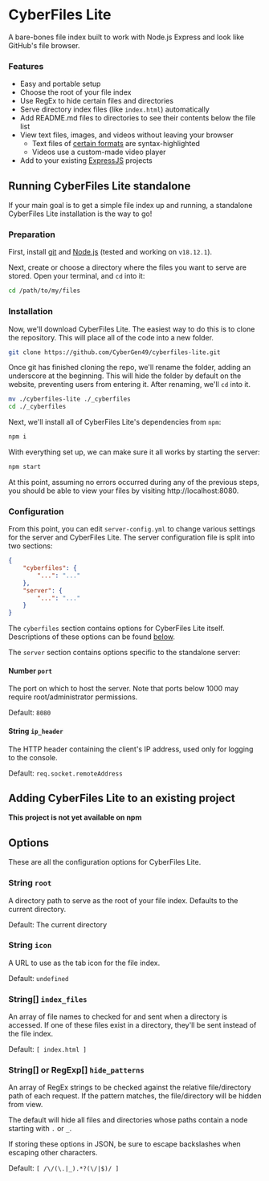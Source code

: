 
# CyberFiles Lite
A bare-bones file index built to work with Node.js Express and look like GitHub's file browser.

### Features
* Easy and portable setup
* Choose the root of your file index
* Use RegEx to hide certain files and directories
* Serve directory index files (like `index.html`) automatically
* Add README.md files to directories to see their contents below the file list
* View text files, images, and videos without leaving your browser
    * Text files of [certain formats](/prism-lang-exts.json) are syntax-highlighted
    * Videos use a custom-made video player
* Add to your existing [ExpressJS](https://github.com/expressjs/express) projects

## Running CyberFiles Lite standalone
If your main goal is to get a simple file index up and running, a standalone CyberFiles Lite installation is the way to go!

### Preparation

First, install [git](https://git-scm.com/downloads) and [Node.js](https://nodejs.org/en/download/) (tested and working on `v18.12.1`).

Next, create or choose a directory where the files you want to serve are stored. Open your terminal, and `cd` into it:

```bash
cd /path/to/my/files
```

### Installation

Now, we'll download CyberFiles Lite. The easiest way to do this is to clone the repository. This will place all of the code into a new folder.

```bash
git clone https://github.com/CyberGen49/cyberfiles-lite.git
```

Once git has finished cloning the repo, we'll rename the folder, adding an underscore at the beginning. This will hide the folder by default on the website, preventing users from entering it. After renaming, we'll `cd` into it.

```bash
mv ./cyberfiles-lite ./_cyberfiles
cd ./_cyberfiles
```

Next, we'll install all of CyberFiles Lite's dependencies from `npm`:

```bash
npm i
```

With everything set up, we can make sure it all works by starting the server:

```bash
npm start
```

At this point, assuming no errors occurred during any of the previous steps, you should be able to view your files by visiting http://localhost:8080.

### Configuration

From this point, you can edit `server-config.yml` to change various settings for the server and CyberFiles Lite. The server configuration file is split into two sections:

```json
{
    "cyberfiles": {
        "...": "..."
    },
    "server": {
        "...": "..."
    }
}
```

The `cyberfiles` section contains options for CyberFiles Lite itself. Descriptions of these options can be found [below](#options).

The `server` section contains options specific to the standalone server:

#### Number `port`
The port on which to host the server. Note that ports below 1000 may require root/administrator permissions.

Default: `8080`

#### String `ip_header`
The HTTP header containing the client's IP address, used only for logging to the console.

Default: `req.socket.remoteAddress`

## Adding CyberFiles Lite to an existing project
**This project is not yet available on npm**



## Options
These are all the configuration options for CyberFiles Lite.

### String `root`
A directory path to serve as the root of your file index. Defaults to the current directory.

Default: The current directory

### String `icon`
A URL to use as the tab icon for the file index.

Default: `undefined`

### String[] `index_files`
An array of file names to checked for and sent when a directory is accessed. If one of these files exist in a directory, they'll be sent instead of the file index.

Default: `[ index.html ]`

### String[] or RegExp[] `hide_patterns`
An array of RegEx strings to be checked against the relative file/directory path of each request. If the pattern matches, the file/directory will be hidden from view.

The default will hide all files and directories whose paths contain a node starting with `.` or `_`.

If storing these options in JSON, be sure to escape backslashes when escaping other characters.

Default: `[ /\/(\.|_).*?(\/|$)/ ]`